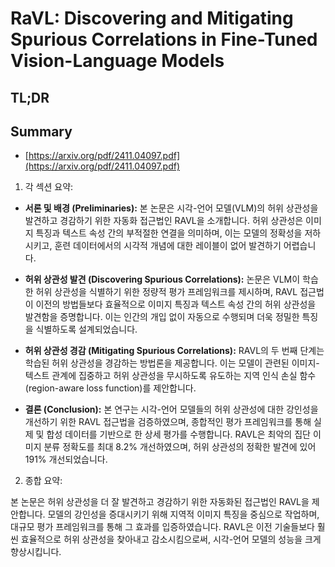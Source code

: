 # RaVL: Discovering and Mitigating Spurious Correlations in Fine-Tuned Vision-Language Models
## TL;DR
## Summary
- [https://arxiv.org/pdf/2411.04097.pdf](https://arxiv.org/pdf/2411.04097.pdf)

1. 각 섹션 요약:

- **서론 및 배경 (Preliminaries):** 본 논문은 시각-언어 모델(VLM)의 허위 상관성을 발견하고 경감하기 위한 자동화 접근법인 RAVL을 소개합니다. 허위 상관성은 이미지 특징과 텍스트 속성 간의 부적절한 연결을 의미하며, 이는 모델의 정확성을 저하시키고, 훈련 데이터에서의 시각적 개념에 대한 레이블이 없어 발견하기 어렵습니다.

- **허위 상관성 발견 (Discovering Spurious Correlations):** 논문은 VLM이 학습한 허위 상관성을 식별하기 위한 정량적 평가 프레임워크를 제시하며, RAVL 접근법이 이전의 방법들보다 효율적으로 이미지 특징과 텍스트 속성 간의 허위 상관성을 발견함을 증명합니다. 이는 인간의 개입 없이 자동으로 수행되며 더욱 정밀한 특징을 식별하도록 설계되었습니다.

- **허위 상관성 경감 (Mitigating Spurious Correlations):** RAVL의 두 번째 단계는 학습된 허위 상관성을 경감하는 방법론을 제공합니다. 이는 모델이 관련된 이미지-텍스트 관계에 집중하고 허위 상관성을 무시하도록 유도하는 지역 인식 손실 함수(region-aware loss function)를 제안합니다.

- **결론 (Conclusion):** 본 연구는 시각-언어 모델들의 허위 상관성에 대한 강인성을 개선하기 위한 RAVL 접근법을 검증하였으며, 종합적인 평가 프레임워크를 통해 실제 및 합성 데이터를 기반으로 한 상세 평가를 수행합니다. RAVL은 최악의 집단 이미지 분류 정확도를 최대 8.2% 개선하였으며, 허위 상관성의 정확한 발견에 있어 191% 개선되었습니다.

2. 종합 요약:

본 논문은 허위 상관성을 더 잘 발견하고 경감하기 위한 자동화된 접근법인 RAVL을 제안합니다. 모델의 강인성을 증대시키기 위해 지역적 이미지 특징을 중심으로 작업하며, 대규모 평가 프레임워크를 통해 그 효과를 입증하였습니다. RAVL은 이전 기술들보다 훨씬 효율적으로 허위 상관성을 찾아내고 감소시킴으로써, 시각-언어 모델의 성능을 크게 향상시킵니다.
